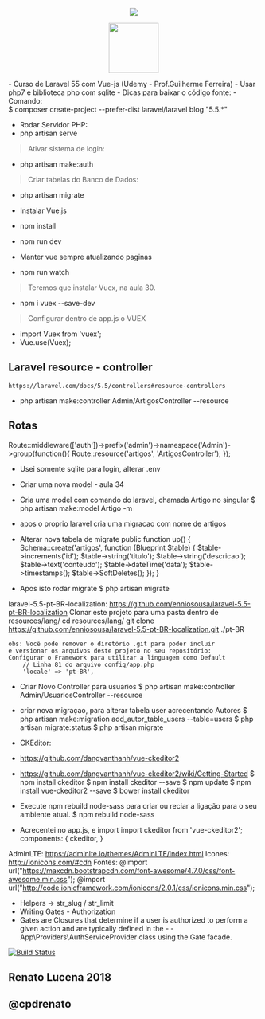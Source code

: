 <p align="center"><img src="https://laravel.com/assets/img/components/logo-laravel.svg"></p>
<p align="center"><img width="100px" height="100px"src="http://www.programwitherik.com/content/images/2017/01/87ow.png"></p>
- Curso de Laravel 55 com Vue-js (Udemy - Prof.Guilherme Ferreira)
- Usar php7 e biblioteca php com sqlite
- Dicas para baixar o código fonte:
- Comando:
</br>
$ composer create-project --prefer-dist laravel/laravel blog "5.5.*"

- Rodar Servidor PHP:
- php artisan serve

> Ativar sistema de login:
- php artisan make:auth

> Criar tabelas do Banco de Dados:
- php artisan migrate

- Instalar Vue.js
- npm install
- npm run dev
- Manter vue sempre atualizando paginas
- npm run watch

> Teremos que instalar Vuex, na aula 30.
- npm i vuex --save-dev
> Configurar dentro de app.js o VUEX
- import Vuex from 'vuex';
- Vue.use(Vuex);


## Laravel resource - controller
    https://laravel.com/docs/5.5/controllers#resource-controllers

- php artisan make:controller Admin/ArtigosController --resource
## Rotas
Route::middleware(['auth'])->prefix('admin')->namespace('Admin')->group(function(){
  Route::resource('artigos', 'ArtigosController');
});
- Usei somente sqlite para login, alterar .env

- Criar uma nova model - aula 34
- Cria uma model com comando do laravel, chamada Artigo no singular
$ php artisan make:model Artigo -m
- apos o proprio laravel cria uma migracao com nome de artigos
- Alterar nova tabela de migrate
public function up()
{
    Schema::create('artigos', function (Blueprint $table) {
        $table->increments('id');
        $table->string('titulo');
        $table->string('descricao');
        $table->text('conteudo');
        $table->dateTime('data');
        $table->timestamps();
        $table->SoftDeletes();
    });
}
- Apos isto rodar migrate
$ php artisan migrate


laravel-5.5-pt-BR-localization:
    https://github.com/enniosousa/laravel-5.5-pt-BR-localization
    Clonar este projeto para uma pasta dentro de resources/lang/
    cd resources/lang/
    git clone https://github.com/enniosousa/laravel-5.5-pt-BR-localization.git ./pt-BR

    obs: Você pode remover o diretório .git para poder incluir
    e versionar os arquivos deste projeto no seu repositório:
    Configurar o Framework para utilizar a linguagem como Default
        // Linha 81 do arquivo config/app.php
        'locale' => 'pt-BR',

- Criar Novo Controller para usuarios
$ php artisan make:controller Admin/UsuariosController --resource

- criar nova migraçao, para alterar tabela user acrecentando Autores
$ php artisan make:migration add_autor_table_users --table=users
$ php artisan migrate:status
$ php artisan migrate

- CKEditor:
- https://github.com/dangvanthanh/vue-ckeditor2
- https://github.com/dangvanthanh/vue-ckeditor2/wiki/Getting-Started
$ npm install ckeditor
$ npm install ckeditor --save
$ npm update
$ npm install vue-ckeditor2 --save
$ bower install ckeditor
- Execute npm rebuild node-sass para criar ou reciar a ligação para o seu ambiente atual.
$ npm rebuild node-sass

- Acrecentei no app.js, e import
  import ckeditor from 'vue-ckeditor2';
  components: {
  ckeditor,
}

AdminLTE:
    https://adminlte.io/themes/AdminLTE/index.html
Icones:
    http://ionicons.com/#cdn
Fontes:
    @import url("https://maxcdn.bootstrapcdn.com/font-awesome/4.7.0/css/font-awesome.min.css");
    @import url("http://code.ionicframework.com/ionicons/2.0.1/css/ionicons.min.css");
- Helpers -> str_slug / str_limit
- Writing Gates - Authorization
- Gates are Closures that determine if a user is authorized to perform a given action and are typically defined in the - - App\Providers\AuthServiceProvider class using the Gate facade.

<p align="center">

<a href="https://travis-ci.org/laravel/framework"><img src="https://travis-ci.org/laravel/framework.svg" alt="Build Status"></a>

</p>

## Renato Lucena 2018
## @cpdrenato
